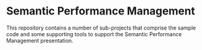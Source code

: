 # Semantic Performance Management

This repository contains a number of sub-projects that comprise the sample code and some supporting tools to support the Semantic Performance Management presentation.
